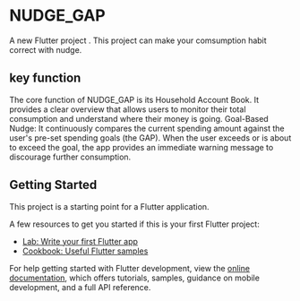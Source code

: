 # NUDGE_GAP

A new Flutter project .
This project can make your comsumption habit correct with nudge.


## key function
The core function of NUDGE_GAP is its Household Account Book. It provides a clear overview that allows users to monitor their total consumption and understand where their money is going.
Goal-Based Nudge: It continuously compares the current spending amount against the user's pre-set spending goals (the GAP). When the user exceeds or is about to exceed the goal, the app provides an immediate warning message to discourage further consumption.



## Getting Started

This project is a starting point for a Flutter application.

A few resources to get you started if this is your first Flutter project:

- [Lab: Write your first Flutter app](https://docs.flutter.dev/get-started/codelab)
- [Cookbook: Useful Flutter samples](https://docs.flutter.dev/cookbook)

For help getting started with Flutter development, view the
[online documentation](https://docs.flutter.dev/), which offers tutorials,
samples, guidance on mobile development, and a full API reference.
